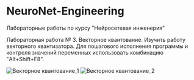 # NeuroNet-Engineering

Лабораторные работы по курсу
"Нейросетевая инженерия"

Лабораторная работа № 3.
Векторное квантование.
Изучить работу векторного квантизатора.
Для пошагового исполнения программы и контроля значений переменных использовать комбинацию "Alt+Shift+F8".

![Векторное квантование_1](https://github.com/user-attachments/assets/88178f9a-3004-4e5d-8842-19c7db0376dd)
![Векторное квантование_2](https://github.com/user-attachments/assets/32fc3c01-c2dd-4af4-8e71-404f282f0816)
